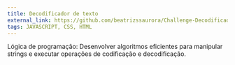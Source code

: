 ```yaml
---
title: Decodificador de texto
external_link: https://github.com/beatrizssaurora/Challenge-Decodificador-de-Texto
tags: JAVASCRIPT, CSS, HTML 
---
```


Lógica de programação: Desenvolver algoritmos eficientes para manipular strings e executar operações de codificação e decodificação.

<!--more-->
